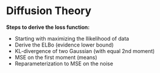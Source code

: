 Diffusion Theory
====


**Steps to derive the loss function:**
 - Starting with maximizing the llikelihood of data
 - Derive the ELBo (evidence lower bound)
 - KL-divergence of two Gaussian (with equal 2nd moment)
 - MSE on the first moment (means)
 - Reparameterization to MSE on the noise
